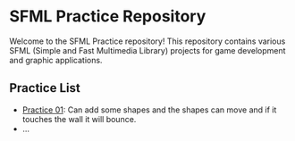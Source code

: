 # SFML Practice Repository

Welcome to the SFML Practice repository! This repository contains various SFML (Simple and Fast Multimedia Library) projects for game development and graphic applications.

## Practice List

- [Practice 01](Practice01/): Can add some shapes and the shapes can move and if it touches the wall it will bounce.
- ...
